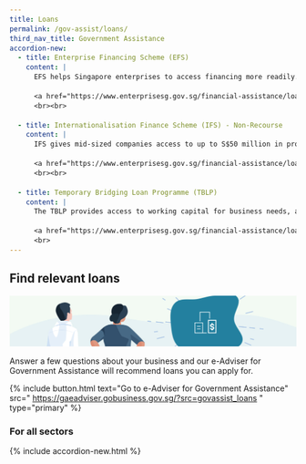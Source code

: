 ```yaml
---
title: Loans
permalink: /gov-assist/loans/
third_nav_title: Government Assistance
accordion-new:
  - title: Enterprise Financing Scheme (EFS)
    content: |
      EFS helps Singapore enterprises to access financing more readily. Enterprise Singapore (ESG) will share the loan default risk in the event of enterprise insolvency with the Participating Financial Institutions (PFIs).

      <a href="https://www.enterprisesg.gov.sg/financial-assistance/loans-and-insurance/loans-and-insurance/enterprise-financing-scheme/overview" target="_blank">Find Out More</a>
      <br><br>

  - title: Internationalisation Finance Scheme (IFS) - Non-Recourse
    content: |
      IFS gives mid-sized companies access to up to S$50 million in project financing for local and overseas development projects. Enterprise Singapore co-shares default risks with Participating Financial Institutes (PFIs).

      <a href="https://www.enterprisesg.gov.sg/financial-assistance/loans-and-insurance/loans-and-insurance/internationalisation-finance-scheme---non-recourse" target="_blank">Find out more</a>
      <br><br>

  - title: Temporary Bridging Loan Programme (TBLP)
    content: |
      The TBLP provides access to working capital for business needs, at a maximum supported loan of S$3 Million with 70% Government risk-share on loans for new applications initiated from 1 April-30 September 2021.

      <a href="https://www.enterprisesg.gov.sg/financial-assistance/loans-and-insurance/loans-and-insurance/temporary-bridging-loan-programme/overview" target="_blank">Find Out More</a>
      <br>
---
```


## Find relevant loans

![Loans](/images/grow/RunandGrow_Loans.jpg)

Answer a few questions about your business and our e-Adviser for Government Assistance will recommend loans you can apply for.

{% include button.html text="Go to e-Adviser for Government Assistance" src="
https://gaeadviser.gobusiness.gov.sg/?src=govassist_loans
" type="primary" %}

### For all sectors

{% include accordion-new.html %}

<script src="/jquery/jquery.min.js"></script>
<script src="/jquery/bp-menu-new-tab.js"></script>
